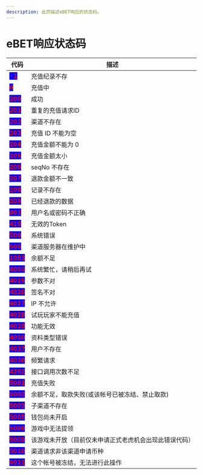 ```yaml
---
description: 此页描述eBET响应的状态码。
---
```


# eBET响应状态码

| 代码                                                             | 描述                          |
| -------------------------------------------------------------- | --------------------------- |
| <mark style="color:red;background-color:blue;">**-1**</mark>   | 充值纪录不存                      |
| <mark style="color:red;background-color:blue;">**0**</mark>    | 充值中                         |
| <mark style="color:red;background-color:blue;">**200**</mark>  | 成功                          |
| <mark style="color:red;background-color:blue;">**201**</mark>  | 重复的充值请求ID                   |
| <mark style="color:red;background-color:blue;">**202**</mark>  | 渠道不存在                       |
| <mark style="color:red;background-color:blue;">**203**</mark>  | 充值 ID 不能为空                  |
| <mark style="color:red;background-color:blue;">**204**</mark>  | 充值金额不能为 0                   |
| <mark style="color:red;background-color:blue;">**205**</mark>  | 充值金额太小                      |
| <mark style="color:red;background-color:blue;">**206**</mark>  | seqNo 不存在                   |
| <mark style="color:red;background-color:blue;">**207**</mark>  | 退款金额不一致                     |
| <mark style="color:red;background-color:blue;">**208**</mark>  | 记录不存在                       |
| <mark style="color:red;background-color:blue;">**209**</mark>  | 已经退款的数据                     |
| <mark style="color:red;background-color:blue;">**401**</mark>  | 用户名或密码不正确                   |
| <mark style="color:red;background-color:blue;">**410**</mark>  | 无效的Token                    |
| <mark style="color:red;background-color:blue;">**500**</mark>  | 系统错误                        |
| <mark style="color:red;background-color:blue;">**505**</mark>  | 渠道服务器在维护中                   |
| <mark style="color:red;background-color:blue;">**1003**</mark> | 余额不足                        |
| <mark style="color:red;background-color:blue;">**4003**</mark> | 系统繁忙，请稍后再试                  |
| <mark style="color:red;background-color:blue;">**4025**</mark> | 参数不对                        |
| <mark style="color:red;background-color:blue;">**4026**</mark> | 签名不对                        |
| <mark style="color:red;background-color:blue;">**4027**</mark> | IP 不允许                      |
| <mark style="color:red;background-color:blue;">**4028**</mark> | 试玩玩家不能充值                    |
| <mark style="color:red;background-color:blue;">**4029**</mark> | 功能无效                        |
| <mark style="color:red;background-color:blue;">**4030**</mark> | 资料类型错误                      |
| <mark style="color:red;background-color:blue;">**4037**</mark> | 用户不存在                       |
| <mark style="color:red;background-color:blue;">**4038**</mark> | 频繁请求                        |
| <mark style="color:red;background-color:blue;">**4202**</mark> | 接口调用次数不足                    |
| <mark style="color:red;background-color:blue;">**5001**</mark> | 充值失败                        |
| <mark style="color:red;background-color:blue;">**5002**</mark> | 余额不足，取款失败(或该帐号已被冻结、禁止取款)    |
| <mark style="color:red;background-color:blue;">**5003**</mark> | 子渠道不存在                      |
| <mark style="color:red;background-color:blue;">**5005**</mark> | 钱包尚未开启                      |
| <mark style="color:red;background-color:blue;">**5006**</mark> | 游戏中无法提领                     |
| <mark style="color:red;background-color:blue;">**5009**</mark> | 该游戏未开放（目前仅未申请正式老虎机会出现此错误代码） |
| <mark style="color:red;background-color:blue;">**5010**</mark> | 渠道请求非该渠道申请币种                |
| <mark style="color:red;background-color:blue;">**5011**</mark> | 这个帐号被冻结，无法进行此操作             |

